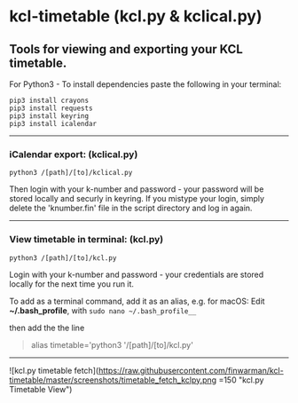 # kcl-timetable (kcl.py & kclical.py)
## Tools for viewing and exporting your KCL timetable.

For Python3 - To install dependencies paste the following in your terminal:

```
pip3 install crayons
pip3 install requests
pip3 install keyring
pip3 install icalendar
```
---

### iCalendar export:  (kclical.py)

```
python3 /[path]/[to]/kclical.py
```

Then login with your k-number and password - your password will be stored locally and securly in keyring.
If you mistype your login, simply delete the 'knumber.fin' file in the script directory and log in again.

---

### View timetable in terminal:  (kcl.py)

```
python3 /[path]/[to]/kcl.py
```

Login with your k-number and password - your credentials are stored locally for the next time you run it.

To add as a terminal command, add it as an alias, e.g. for macOS:
Edit __~/.bash_profile__, with
```sudo nano ~/.bash_profile__```

then add the the line

> alias timetable='python3 '/[path]/[to]/kcl.py'

---

![kcl.py timetable fetch](https://raw.githubusercontent.com/finwarman/kcl-timetable/master/screenshots/timetable_fetch_kclpy.png =150 "kcl.py Timetable View")
